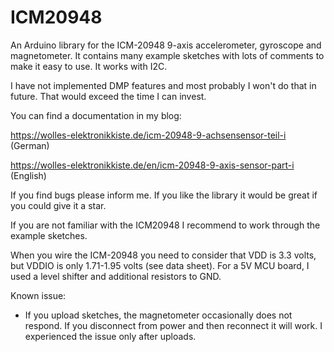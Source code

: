 # ICM20948
An Arduino library for the ICM-20948 9-axis accelerometer, gyroscope and magnetometer. It contains many example sketches with lots of comments to make it easy to use. It works with I2C.

I have not implemented DMP features and most probably I won't do that in future. That would exceed the time I can invest. 

You can find a documentation in my blog:

https://wolles-elektronikkiste.de/icm-20948-9-achsensensor-teil-i (German)

https://wolles-elektronikkiste.de/en/icm-20948-9-axis-sensor-part-i (English)

If you find bugs please inform me. If you like the library it would be great if you could give it a star.

If you are not familiar with the ICM20948 I recommend to work through the example sketches.

When you wire the ICM-20948 you need to consider that VDD is 3.3 volts, but VDDIO is only 1.71-1.95 volts (see data sheet). For a 5V MCU board, I used a level shifter and additional resistors to GND.

Known issue:
* If you upload sketches, the magnetometer occasionally does not respond. If you disconnect from power and then reconnect it will work. I experienced the issue only after uploads.
